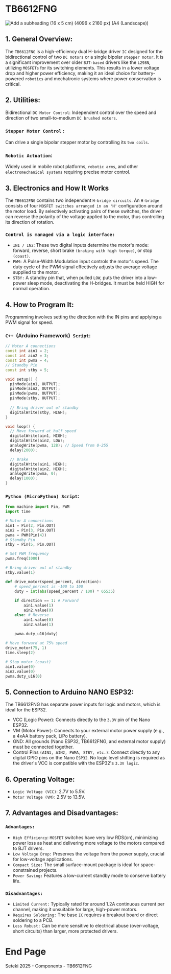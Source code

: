 # TB6612FNG
![Add a subheading (16 x 5 cm) (4096 x 2160 px) (A4 (Landscape))](https://github.com/user-attachments/assets/1465499f-0d6a-450c-9775-4fa62160bea2)

## 1. General Overview:

The `TB6612FNG` is a high-efficiency dual H-bridge driver `IC` designed for the bidirectional control of two `DC motors` or a single bipolar `stepper motor`. It is a significant improvement over older `BJT-based` drivers like the `L298N`, utilizing `MOSFETs` for its switching elements. This results in a lower voltage drop and higher power efficiency, making it an ideal choice for battery-powered `robotics` and mechatronic systems where power conservation is critical.

## 2. Utilities:

Bidirectional `DC Motor Control`: Independent control over the speed and direction of two small-to-medium `DC brushed motors`. 

### `Stepper Motor Control` :
Can drive a single bipolar stepper motor by controlling its `two coils`.

### `Robotic Actuation`: 
Widely used in mobile robot platforms, `robotic arms`, and other `electromechanical systems` requiring precise motor control.

## 3. Electronics and How It Works
The `TB6612FNG` contains two independent `H-bridge circuits`. An `H-bridge` consists of four `MOSFET switches arranged in an 'H'` configuration around the motor load. By selectively activating pairs of these switches, the driver can reverse the polarity of the voltage applied to the motor, thus controlling its direction of rotation.

### `Control is managed via a logic interface:`
- `IN1 / IN2`: These two digital inputs determine the motor's mode: forward, reverse, short brake `(braking with high torque)`, or stop `(coast)`.
- `PWM:` A Pulse-Width Modulation input controls the motor's speed. The duty cycle of the PWM signal effectively adjusts the average voltage supplied to the motor.
- `STBY:` A standby pin that, when pulled `LOW`, puts the driver into a low-power sleep mode, deactivating the H-bridges. It must be held HIGH for normal operation.
  
## 4. How to Program It:
Programming involves setting the direction with the IN pins and applying a PWM signal for speed.

### `C++ `(Arduino Framework)` Script`:

```ino
// Motor A connections
const int ain1 = 2;
const int ain2 = 3;
const int pwma = 4;
// Standby Pin
const int stby = 5;

void setup() {
  pinMode(ain1, OUTPUT);
  pinMode(ain2, OUTPUT);
  pinMode(pwma, OUTPUT);
  pinMode(stby, OUTPUT);
  
  // Bring driver out of standby
  digitalWrite(stby, HIGH);
}

void loop() {
  // Move forward at half speed
  digitalWrite(ain1, HIGH);
  digitalWrite(ain2, LOW);
  analogWrite(pwma, 128); // Speed from 0-255
  delay(2000);

  // Brake
  digitalWrite(ain1, HIGH);
  digitalWrite(ain2, HIGH);
  analogWrite(pwma, 0);
  delay(1000);
}
```
### `Python (MicroPython) Script`:

```py
from machine import Pin, PWM
import time

# Motor A connections
ain1 = Pin(2, Pin.OUT)
ain2 = Pin(3, Pin.OUT)
pwma = PWM(Pin(4))
# Standby Pin
stby = Pin(5, Pin.OUT)

# Set PWM frequency
pwma.freq(1000)

# Bring driver out of standby
stby.value(1)

def drive_motor(speed_percent, direction):
    # speed_percent is -100 to 100
    duty = int(abs(speed_percent / 100) * 65535)
    
    if direction == 1: # Forward
        ain1.value(1)
        ain2.value(0)
    else: # Reverse
        ain1.value(0)
        ain2.value(1)
    
    pwma.duty_u16(duty)

# Move forward at 75% speed
drive_motor(75, 1)
time.sleep(2)

# Stop motor (coast)
ain1.value(0)
ain2.value(0)
pwma.duty_u16(0)
```
## 5. Connection to Arduino NANO ESP32:
The TB6612FNG has separate power inputs for logic and motors, which is ideal for the ESP32.
- VCC (Logic Power): Connects directly to the `3.3V` pin of the Nano ESP32.
- VM (Motor Power): Connects to your external motor power supply (e.g., a 4xAA battery pack, LiPo battery).
- GND: All grounds (Nano ESP32, TB6612FNG, and external motor supply) must be connected together.
- Control Pins `(AIN1, AIN2, PWMA, STBY, etc.)`: Connect directly to any digital GPIO pins on the Nano `ESP32`. No logic level shifting is required as the driver's VCC is compatible with the ESP32's `3.3V logic`.
  
## 6. Operating Voltage:

- `Logic Voltage (VCC)`: 2.7V to 5.5V.
- `Motor Voltage (VM)`: 2.5V to 13.5V.
  
## 7. Advantages and Disadvantages:

### `Advantages:`

- `High Efficiency`: `MOSFET` switches have very low RDS(on), minimizing power loss as heat and delivering more voltage to the motors compared to BJT drivers.
- `Low Voltage Drop:` Preserves the voltage from the power supply, crucial for low-voltage applications.
- `Compact Size:` The small surface-mount package is ideal for space-constrained projects.
- `Power Saving:` Features a low-current standby mode to conserve battery life.
  
### `Disadvantages:`
- `Limited Current:` Typically rated for around 1.2A continuous current per channel, making it unsuitable for large, high-power motors.
- `Requires Soldering:` The base `IC` requires a breakout board or direct soldering to a PCB.
- `Less Robust:` Can be more sensitive to electrical abuse (over-voltage, short circuits) than larger, more protected drivers.

# End Page
Seteki 2025 - Components - TB6612FNG
